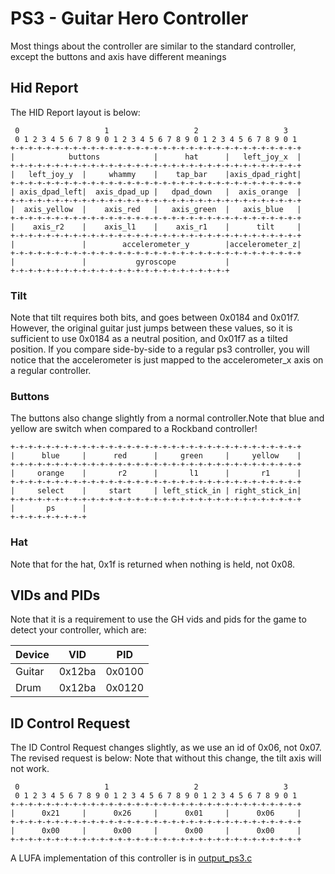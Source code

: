 # PS3 - Guitar Hero Controller
Most things about the controller are similar to the standard controller, except the buttons and axis have different meanings

## Hid Report
The HID Report layout is below:

```
 0                   1                   2                   3
 0 1 2 3 4 5 6 7 8 9 0 1 2 3 4 5 6 7 8 9 0 1 2 3 4 5 6 7 8 9 0 1
+-+-+-+-+-+-+-+-+-+-+-+-+-+-+-+-+-+-+-+-+-+-+-+-+-+-+-+-+-+-+-+-+
|            buttons            |      hat      |   left_joy_x  |
+-+-+-+-+-+-+-+-+-+-+-+-+-+-+-+-+-+-+-+-+-+-+-+-+-+-+-+-+-+-+-+-+
|   left_joy_y  |     whammy    |    tap_bar    |axis_dpad_right|
+-+-+-+-+-+-+-+-+-+-+-+-+-+-+-+-+-+-+-+-+-+-+-+-+-+-+-+-+-+-+-+-+
| axis_dpad_left|  axis_dpad_up |   dpad_down   |  axis_orange  |
+-+-+-+-+-+-+-+-+-+-+-+-+-+-+-+-+-+-+-+-+-+-+-+-+-+-+-+-+-+-+-+-+
|  axis_yellow  |    axis_red   |   axis_green  |   axis_blue   |
+-+-+-+-+-+-+-+-+-+-+-+-+-+-+-+-+-+-+-+-+-+-+-+-+-+-+-+-+-+-+-+-+
|    axis_r2    |    axis_l1    |    axis_r1    |      tilt     |
+-+-+-+-+-+-+-+-+-+-+-+-+-+-+-+-+-+-+-+-+-+-+-+-+-+-+-+-+-+-+-+-+
|               |        accelerometer_y        |accelerometer_z|
+-+-+-+-+-+-+-+-+-+-+-+-+-+-+-+-+-+-+-+-+-+-+-+-+-+-+-+-+-+-+-+-+
|               |           gyroscope           |
+-+-+-+-+-+-+-+-+-+-+-+-+-+-+-+-+-+-+-+-+-+-+-+-+
```

### Tilt
Note that tilt requires both bits, and goes between 0x0184 and 0x01f7. However, the original guitar just jumps between these values,
so it is sufficient to use 0x0184 as a neutral position, and 0x01f7 as a tilted position.
If you compare side-by-side to a regular ps3 controller, you will notice that the accelerometer is just mapped to the accelerometer_x axis on a regular controller.


### Buttons
The buttons also change slightly from a normal controller.Note that blue and yellow are switch when compared to a Rockband controller!

```
+-+-+-+-+-+-+-+-+-+-+-+-+-+-+-+-+-+-+-+-+-+-+-+-+-+-+-+-+-+-+-+-+
|      blue     |      red      |     green     |     yellow    |
+-+-+-+-+-+-+-+-+-+-+-+-+-+-+-+-+-+-+-+-+-+-+-+-+-+-+-+-+-+-+-+-+
|     orange    |       r2      |       l1      |       r1      |
+-+-+-+-+-+-+-+-+-+-+-+-+-+-+-+-+-+-+-+-+-+-+-+-+-+-+-+-+-+-+-+-+
|     select    |     start     | left_stick_in | right_stick_in|
+-+-+-+-+-+-+-+-+-+-+-+-+-+-+-+-+-+-+-+-+-+-+-+-+-+-+-+-+-+-+-+-+
|       ps      |
+-+-+-+-+-+-+-+-+
```
### Hat
Note that for the hat, 0x1f is returned when nothing is held, not 0x08.

## VIDs and PIDs
Note that it is a requirement to use the GH vids and pids for the game to detect your controller, which are:

| Device | VID    | PID    |
| ------ | ------ | ------ |
| Guitar | 0x12ba | 0x0100 |
| Drum   | 0x12ba | 0x0120 |

## ID Control Request
The ID Control Request changes slightly, as we use an id of 0x06, not 0x07. The revised request is below: Note that without this change, the tilt axis will not work.
```
 0                   1                   2                   3  
 0 1 2 3 4 5 6 7 8 9 0 1 2 3 4 5 6 7 8 9 0 1 2 3 4 5 6 7 8 9 0 1
+-+-+-+-+-+-+-+-+-+-+-+-+-+-+-+-+-+-+-+-+-+-+-+-+-+-+-+-+-+-+-+-+
|      0x21     |      0x26     |      0x01     |      0x06     |
+-+-+-+-+-+-+-+-+-+-+-+-+-+-+-+-+-+-+-+-+-+-+-+-+-+-+-+-+-+-+-+-+
|      0x00     |      0x00     |      0x00     |      0x00     |
+-+-+-+-+-+-+-+-+-+-+-+-+-+-+-+-+-+-+-+-+-+-+-+-+-+-+-+-+-+-+-+-+
```

A LUFA implementation of this controller is in [output_ps3.c](/src/shared/output/output_ps3.c)